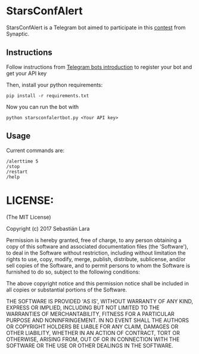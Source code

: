 # StarsConfAlert

StarsConfAlert is a Telegram bot aimed to participate in this [contest](https://medium.com/@SynapticSpa/construye-un-bot-para-la-starsconf-y-gana-una-entrada-d16cb0e24143) from Synaptic.



## Instructions

Follow instructions from [Telegram bots introduction](https://core.telegram.org/bots#3-how-do-i-create-a-bot) to register your bot and get your API key

Then, install your python requirements:

```
pip install -r requirements.txt
```

Now you can run the bot with

```
python starsconfalertbot.py <Your API key>
```

## Usage
Current commands are:

```
/alerttime 5
/stop
/restart
/help
```


# LICENSE:
(The MIT License)

Copyright (c) 2017 Sebastián Lara

Permission is hereby granted, free of charge, to any person obtaining a copy of this software and associated documentation files (the 'Software'), to deal in the Software without restriction, including without limitation the rights to use, copy, modify, merge, publish, distribute, sublicense, and/or sell copies of the Software, and to permit persons to whom the Software is furnished to do so, subject to the following conditions:

The above copyright notice and this permission notice shall be included in all copies or substantial portions of the Software.

THE SOFTWARE IS PROVIDED 'AS IS', WITHOUT WARRANTY OF ANY KIND, EXPRESS OR IMPLIED, INCLUDING BUT NOT LIMITED TO THE WARRANTIES OF MERCHANTABILITY, FITNESS FOR A PARTICULAR PURPOSE AND NONINFRINGEMENT. IN NO EVENT SHALL THE AUTHORS OR COPYRIGHT HOLDERS BE LIABLE FOR ANY CLAIM, DAMAGES OR OTHER LIABILITY, WHETHER IN AN ACTION OF CONTRACT, TORT OR OTHERWISE, ARISING FROM, OUT OF OR IN CONNECTION WITH THE SOFTWARE OR THE USE OR OTHER DEALINGS IN THE SOFTWARE.
